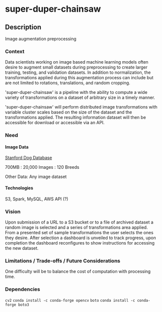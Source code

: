# super-duper-chainsaw


## Description
Image augmentation preprocessing


### Context
Data scientists working on image based machine learning models often desire to augment small datasets during preprocessing to create larger training, testing, and validation datasets. In addition to normalization, the transformations applied during this augmentation process can include but are not limited to rotations, translations, and random cropping.

'super-duper-chainsaw' is a pipeline with the ability to compute a wide variety of transformations on a dataset of arbitrary size in a timely manner.

'super-duper-chainsaw' will perform distributed image transformations with variable cluster scales based on the size of the dataset and the transformations applied.
The resulting information dataset will then be accessible for download or accessible via an API.


### Need
#### Image Data
[Stanford Dog Database](http://vision.stanford.edu/aditya86/ImageNetDogs/)

700MB :  20,000 Images : 120 Breeds

Other Data: Any image dataset

#### Technologies
S3, Spark, MySQL, AWS API (?)


### Vision
Upon submission of a URL to a S3 bucket or to a file of archived dataset a random image is selected and a series of transformations area applied.
From a presented set of sample transformations the user selects the ones they desire.
After selection a dashboard is unveiled to track progress, upon completion the dashboard reconfigures to show instructions for accessing the new dataset.

### Limitations / Trade-offs / Future Considerations
One difficulty will be to balance the cost of computation with processing time. 

### Dependencies
`cv2` `conda install -c conda-forge opencv`
`boto` `conda install -c conda-forge boto3`
